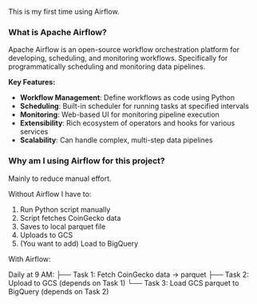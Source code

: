 This is my first time using Airflow.

### What is Apache Airflow?

Apache Airflow is an open-source workflow orchestration platform for developing, scheduling, and monitoring workflows. Specifically for programmatically scheduling and monitoring data pipelines.

**Key Features:**
- **Workflow Management**: Define workflows as code using Python
- **Scheduling**: Built-in scheduler for running tasks at specified intervals
- **Monitoring**: Web-based UI for monitoring pipeline execution
- **Extensibility**: Rich ecosystem of operators and hooks for various services
- **Scalability**: Can handle complex, multi-step data pipelines

### Why am I using Airflow for this project?

Mainly to reduce manual effort.

Without Airflow I have to:

1. Run Python script manually
2. Script fetches CoinGecko data
3. Saves to local parquet file
4. Uploads to GCS
5. (You want to add) Load to BigQuery

With Airflow:

Daily at 9 AM:
├── Task 1: Fetch CoinGecko data → parquet
├── Task 2: Upload to GCS (depends on Task 1)
└── Task 3: Load GCS parquet to BigQuery (depends on Task 2)